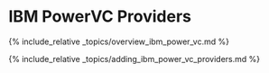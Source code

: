 # IBM PowerVC Providers

{% include_relative _topics/overview_ibm_power_vc.md %}

{% include_relative _topics/adding_ibm_power_vc_providers.md %}
